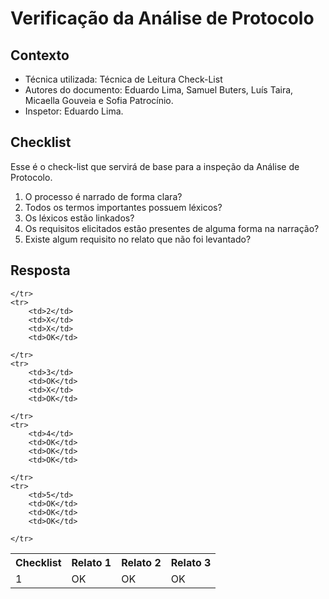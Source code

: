 # Verificação da Análise de Protocolo

## Contexto
- Técnica utilizada: Técnica de Leitura Check-List
- Autores do documento: Eduardo Lima, Samuel Buters, Luís Taira, Micaella Gouveia e Sofia Patrocínio.
- Inspetor: Eduardo Lima.


## Checklist
Esse é o check-list que servirá de base para a inspeção da Análise de Protocolo.
<br>

1. O processo é narrado de forma clara?
2. Todos os termos importantes possuem léxicos?
3. Os léxicos estão linkados?
4. Os requisitos elicitados estão presentes de alguma forma na narração?
5. Existe algum requisito no relato que não foi levantado?

## Resposta

<table class="checklist">
	<tr>
		<th class="checklist_header">Checklist</th>
		<th>Relato 1</th>
		<th>Relato 2</th>
		<th>Relato 3</th>
	</tr>
	<tr>
		<td>1</td>
        <td>OK</td>
        <td>OK</td>
        <td>OK</td>
 
	</tr>
	<tr>
		<td>2</td>
        <td>X</td>
        <td>X</td>
        <td>OK</td>
     
	</tr>
	<tr>
		<td>3</td>
        <td>OK</td>
        <td>X</td>
        <td>OK</td>
    
	</tr>
    <tr>
		<td>4</td>
        <td>OK</td>
        <td>OK</td>
        <td>OK</td>
    
	</tr>
    <tr>
		<td>5</td>
        <td>OK</td>
        <td>OK</td>
        <td>OK</td>
      
	</tr>
</table> 
<br>
